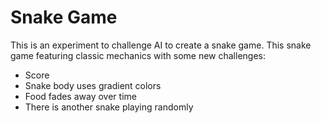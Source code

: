 # Snake Game
This is an experiment to challenge AI to create a snake game.
This snake game featuring classic mechanics with some new challenges:
- Score
- Snake body uses gradient colors
- Food fades away over time
- There is another snake playing randomly
